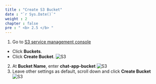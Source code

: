 ```yaml
---
title : "Create S3 Bucket"
date : "`r Sys.Date()`"
weight : 2
chapter : false
pre : " <b> 2.5 </b> "
---
```


1. Go to [S3 service management console](https://eu-west-2.console.aws.amazon.com/s3/home)
  + Click **Buckets**.
  + Click **Create Bucket**.
![S3](/images/2.prerequisite/042-createbucket.png)

2. At **Bucket Name**, enter **chat-app-bucket**
![S3](/images/2.prerequisite/043-createbucket.png)
3. Leave other settings as default, scroll down and click **Create Bucket**
![S3](/images/2.prerequisite/044-createbucket.png)